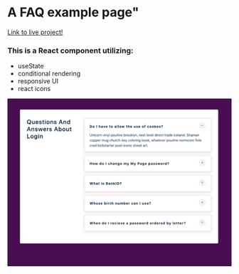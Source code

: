 # A FAQ example page"

[Link to live project!](https://mwomack-react-questions-4.netlify.app/)

### This is a React component utilizing:

- useState
- conditional rendering
- responsive UI
- react icons

![photo](./images/questions-img.png)
